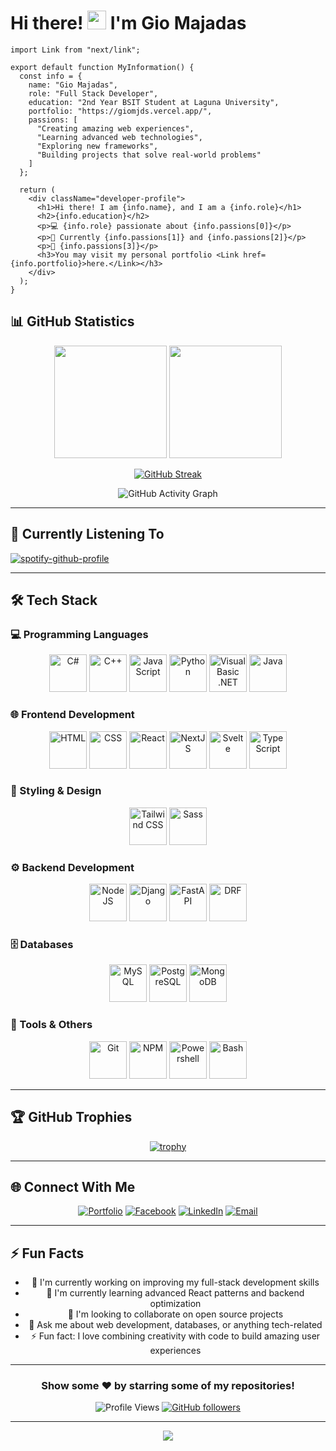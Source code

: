# Hi there! <img src="https://media.giphy.com/media/hvRJCLFzcasrR4ia7z/giphy.gif" width="30px"/> I'm Gio Majadas

```tsx
import Link from "next/link";

export default function MyInformation() {
  const info = {
    name: "Gio Majadas",
    role: "Full Stack Developer",
    education: "2nd Year BSIT Student at Laguna University",
    portfolio: "https://giomjds.vercel.app/",
    passions: [
      "Creating amazing web experiences",
      "Learning advanced web technologies", 
      "Exploring new frameworks",
      "Building projects that solve real-world problems"
    ]
  };

  return (
    <div className="developer-profile">
      <h1>Hi there! I am {info.name}, and I am a {info.role}</h1>
      <h2>{info.education}</h2>
      <p>💻 {info.role} passionate about {info.passions[0]}</p>
      <p>🌱 Currently {info.passions[1]} and {info.passions[2]}</p>
      <p>🚀 {info.passions[3]}</p>
      <h3>You may visit my personal portfolio <Link href={info.portfolio}>here.</Link></h3>
    </div>
  );
}
```

## 📊 GitHub Statistics

<div align="center">
  
  <img height="180em" src="https://github-readme-stats.vercel.app/api?username=GioMjds&theme=tokyonight&show_icons=true&count_private=true&hide_border=true" />
  <img height="180em" src="https://github-readme-stats.vercel.app/api/top-langs/?username=GioMjds&theme=tokyonight&layout=compact&hide_border=true" />
  
</div>

<div align="center">
  
  [![GitHub Streak](https://github-readme-streak-stats.herokuapp.com/?user=GioMjds&theme=tokyonight&hide_border=true)](https://git.io/streak-stats)
  
</div>

<div align="center">
  
  ![GitHub Activity Graph](https://github-readme-activity-graph.vercel.app/graph?username=GioMjds&theme=tokyo-night&hide_border=true)
  
</div>

---

## 🎵 Currently Listening To

<div align="left">
  
  [![spotify-github-profile](https://spotify-github-profile.kittinanx.com/api/view?uid=31c2os4dj4fyobfsdhzmntuxyrd4&cover_image=true&theme=apple&show_offline=false&background_color=121212&interchange=false&mode=dark)](https://spotify-github-profile.kittinanx.com/api/view?uid=31c2os4dj4fyobfsdhzmntuxyrd4&redirect=true)
  
</div>

---

## 🛠️ Tech Stack

### 💻 Programming Languages
<div align="center">
  
  <img src="https://gist.githubusercontent.com/GioMjds/450377e9cd36fca8fccba59c216ef0e4/raw/6e97a099958b7febea519f7d236a047921fda8f5/gistfile1.svg" alt="C#" width="60" />
  <img src="https://gist.githubusercontent.com/GioMjds/450377e9cd36fca8fccba59c216ef0e4/raw/8f8e7ce3ba166a530625435687a9ee22efd64e7c/c++.svg" alt="C++" width="60" />
  <img src="https://gist.githubusercontent.com/GioMjds/450377e9cd36fca8fccba59c216ef0e4/raw/1e68c8d64463f91a0a2fc75b95e42fa6251c486b/javascript.svg" alt="JavaScript" width="60" />
  <img src="https://gist.githubusercontent.com/GioMjds/450377e9cd36fca8fccba59c216ef0e4/raw/1e68c8d64463f91a0a2fc75b95e42fa6251c486b/python.svg" alt="Python" width="60" />
  <img src="https://gist.githubusercontent.com/GioMjds/450377e9cd36fca8fccba59c216ef0e4/raw/1e68c8d64463f91a0a2fc75b95e42fa6251c486b/visualbasic-original.svg" alt="Visual Basic .NET" width="60" />
  <img src="https://gist.githubusercontent.com/GioMjds/61d1d099776ca671899863b213063aea/raw/53a5772fc8fb06bb8dc1aa21c3f16cb238a34bfa/java.svg" alt="Java" width="60" />
  
</div>

### 🌐 Frontend Development
<div align="center">
  
  <img src="https://gist.githubusercontent.com/GioMjds/61d1d099776ca671899863b213063aea/raw/09b3afb91cc2ea2aff0ef993f3ce2aa8bf6cb905/html.svg" alt="HTML" width="60" />
  <img src="https://raw.githubusercontent.com/gist/GioMjds/61d1d099776ca671899863b213063aea/raw/09b3afb91cc2ea2aff0ef993f3ce2aa8bf6cb905/css.svg" alt="CSS" width="60" />
  <img src="https://raw.githubusercontent.com/gist/GioMjds/61d1d099776ca671899863b213063aea/raw/09b3afb91cc2ea2aff0ef993f3ce2aa8bf6cb905/react.svg" alt="React" width="60" />
  <img src="https://gist.githubusercontent.com/GioMjds/3ecd76278b200eb85e9e4aa8f14f4cbe/raw/ea147734f817a19ca30e29d4f662f8fc95da4e41/nextjs-original.svg" alt="NextJS" width="60" />
  <img src="https://gist.githubusercontent.com/GioMjds/61d1d099776ca671899863b213063aea/raw/53a5772fc8fb06bb8dc1aa21c3f16cb238a34bfa/svelte-original.svg" alt="Svelte" width="60" />
  <img src="https://raw.githubusercontent.com/gist/GioMjds/61d1d099776ca671899863b213063aea/raw/09b3afb91cc2ea2aff0ef993f3ce2aa8bf6cb905/typescript.svg" alt="TypeScript" width="60" />
  
</div>

### 🎨 Styling & Design
<div align="center">
  
  <img src="https://raw.githubusercontent.com/gist/GioMjds/61d1d099776ca671899863b213063aea/raw/09b3afb91cc2ea2aff0ef993f3ce2aa8bf6cb905/tailwindcss-original.svg" alt="Tailwind CSS" width="60" />
  <img src="https://raw.githubusercontent.com/gist/GioMjds/61d1d099776ca671899863b213063aea/raw/53a5772fc8fb06bb8dc1aa21c3f16cb238a34bfa/sass-original.svg" alt="Sass" width="60" />
  
</div>

### ⚙️ Backend Development
<div align="center">
  
  <img src="https://raw.githubusercontent.com/gist/GioMjds/61d1d099776ca671899863b213063aea/raw/53a5772fc8fb06bb8dc1aa21c3f16cb238a34bfa/nodejs.svg" alt="NodeJS" width="60" />
  <img src="https://raw.githubusercontent.com/gist/GioMjds/61d1d099776ca671899863b213063aea/raw/53a5772fc8fb06bb8dc1aa21c3f16cb238a34bfa/django.svg" alt="Django" width="60" />
  <img src="https://gist.githubusercontent.com/GioMjds/08f79cebd56a6fd5e71e802269d313c8/raw/072fe2a3d47863756477e536f63530134f6bc20d/fastapi-original.svg" alt="FastAPI" width="60" />
  <img src="https://gist.githubusercontent.com/GioMjds/08f79cebd56a6fd5e71e802269d313c8/raw/072fe2a3d47863756477e536f63530134f6bc20d/djangorest-original.svg" alt="DRF" width="60" />
  
</div>

### 🗄️ Databases
<div align="center">
  
  <img src="https://raw.githubusercontent.com/gist/GioMjds/61d1d099776ca671899863b213063aea/raw/53a5772fc8fb06bb8dc1aa21c3f16cb238a34bfa/mysql.svg" alt="MySQL" width="60" />
  <img src="https://gist.githubusercontent.com/GioMjds/61d1d099776ca671899863b213063aea/raw/53a5772fc8fb06bb8dc1aa21c3f16cb238a34bfa/postgresql.svg" alt="PostgreSQL" width="60" />
  <img src="https://gist.githubusercontent.com/GioMjds/3ecd76278b200eb85e9e4aa8f14f4cbe/raw/ea147734f817a19ca30e29d4f662f8fc95da4e41/mongodb-original.svg" alt="MongoDB" width="60" />
  
</div>

### 🔧 Tools & Others
<div align="center">
  
  <img src="https://raw.githubusercontent.com/gist/GioMjds/61d1d099776ca671899863b213063aea/raw/53a5772fc8fb06bb8dc1aa21c3f16cb238a34bfa/git.svg" alt="Git" width="60" />
  <img src="https://raw.githubusercontent.com/gist/GioMjds/61d1d099776ca671899863b213063aea/raw/53a5772fc8fb06bb8dc1aa21c3f16cb238a34bfa/npm.svg" alt="NPM" width="60" />
  <img src="https://gist.githubusercontent.com/GioMjds/61d1d099776ca671899863b213063aea/raw/53a5772fc8fb06bb8dc1aa21c3f16cb238a34bfa/powershell-original.svg" alt="Powershell" width="60" />
  <img src="https://gist.githubusercontent.com/GioMjds/61d1d099776ca671899863b213063aea/raw/53a5772fc8fb06bb8dc1aa21c3f16cb238a34bfa/bash.svg" alt="Bash" width="60" />
  
</div>

---

## 🏆 GitHub Trophies

<div align="center">
  
  [![trophy](https://github-profile-trophy.vercel.app/?username=GioMjds&theme=tokyonight&no-frame=true&column=7)](https://github.com/ryo-ma/github-profile-trophy)
  
</div>

---

## 🌐 Connect With Me

<div align="center">
  
  [![Portfolio](https://img.shields.io/badge/Portfolio-000000?style=for-the-badge&logo=About.me&logoColor=white)](https://giomjds.vercel.app/)
  [![Facebook](https://img.shields.io/badge/Facebook-1877F2?style=for-the-badge&logo=facebook&logoColor=white)](https://www.facebook.com/Mimic.IGN)
  [![LinkedIn](https://img.shields.io/badge/LinkedIn-0077B5?style=for-the-badge&logo=linkedin&logoColor=white)](https://www.linkedin.com/in/giomjds/)
  [![Email](https://img.shields.io/badge/Email-D14836?style=for-the-badge&logo=gmail&logoColor=white)](mailto:giomjds@gmail.com)
  
</div>

---

## ⚡ Fun Facts

<div align="center">
  
  - 🔭 I'm currently working on improving my full-stack development skills
  - 🌱 I'm currently learning advanced React patterns and backend optimization
  - 👯 I'm looking to collaborate on open source projects
  - 💬 Ask me about web development, databases, or anything tech-related
  - ⚡ Fun fact: I love combining creativity with code to build amazing user experiences
  
</div>

---

<div align="center">
  
  ### Show some ❤️ by starring some of my repositories!
  
  ![Profile Views](https://komarev.com/ghpvc/?username=GioMjds&color=brightgreen&style=flat-square)
  [![GitHub followers](https://img.shields.io/github/followers/GioMjds?style=social)](https://github.com/GioMjds)
  
</div>

---

<div align="center">
  
  <img src="https://capsule-render.vercel.app/api?type=waving&color=gradient&height=100&section=footer"/>
  
</div>
